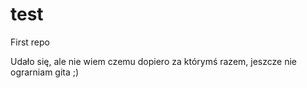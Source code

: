 # test
First repo

Udało się, ale nie wiem czemu dopiero za którymś razem, jeszcze nie ograrniam gita ;)
